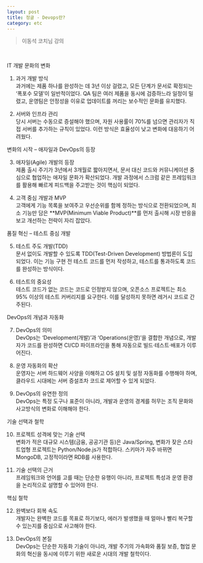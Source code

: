 ```yaml
---
layout: post
title: 정글 - Devops란?
category: etc
---
```


> 이동석 코치님 강의

&nbsp;

IT 개발 문화의 변화

1. 과거 개발 방식  
과거에는 제품 하나를 완성하는 데 3년 이상 걸렸고, 모든 단계가 문서로 확정되는 ‘폭포수 모델’이 일반적이었다. QA 팀은 여러 제품을 동시에 검증하느라 일정이 밀렸고, 운영팀은 안정성을 이유로 업데이트를 꺼리는 보수적인 문화를 유지했다.

2. 서버와 인프라 관리  
당시 서버는 수동으로 증설해야 했으며, 자원 사용률이 70%를 넘으면 관리자가 직접 서버를 추가하는 규칙이 있었다. 이런 방식은 효율성이 낮고 변화에 대응하기 어려웠다.

변화의 시작 – 애자일과 DevOps의 등장

3. 애자일(Agile) 개발의 등장  
제품 출시 주기가 3년에서 3개월로 짧아지면서, 문서 대신 코드와 커뮤니케이션 중심으로 협업하는 애자일 문화가 확산되었다. 개발 과정에서 스크럼 같은 프레임워크를 활용해 빠르게 피드백을 주고받는 것이 핵심이 되었다.

4. 고객 중심 개발과 MVP  
고객에게 기능 목록을 보여주고 우선순위를 함께 정하는 방식으로 전환되었으며, 최소 기능만 담은 **MVP(Minimum Viable Product)**를 먼저 출시해 시장 반응을 보고 개선하는 전략이 자리 잡았다.

품질 혁신 – 테스트 중심 개발

5. 테스트 주도 개발(TDD)  
문서 없이도 개발할 수 있도록 TDD(Test-Driven Development) 방법론이 도입되었다. 이는 기능 구현 전 테스트 코드를 먼저 작성하고, 테스트를 통과하도록 코드를 완성하는 방식이다.

6. 테스트의 중요성  
테스트 코드가 없는 코드는 코드로 인정받지 않으며, 오픈소스 프로젝트는 최소 95% 이상의 테스트 커버리지를 요구한다. 이를 달성하지 못하면 레거시 코드로 간주된다.

DevOps의 개념과 자동화
 
7. DevOps의 의미  
DevOps는 ‘Development(개발)’과 ‘Operations(운영)’을 결합한 개념으로, 개발자가 코드를 완성하면 CI/CD 파이프라인을 통해 자동으로 빌드·테스트·배포가 이루어진다.

8. 운영 자동화의 확산  
운영자는 서버 하드웨어 사양을 이해하고 OS 설치 및 설정 자동화를 수행해야 하며, 클라우드 시대에는 서버 증설조차 코드로 제어할 수 있게 되었다.

9. DevOps의 유연한 정의  
DevOps는 특정 도구나 표준이 아니라, 개발과 운영의 경계를 허무는 조직 문화와 사고방식의 변화로 이해해야 한다.

기술 선택과 철학

10. 프로젝트 성격에 맞는 기술 선택  
변화가 적은 대규모 시스템(금융, 공공기관 등)은 Java/Spring, 변화가 잦은 스타트업형 프로젝트는 Python/Node.js가 적합하다. 스키마가 자주 바뀌면 MongoDB, 고정적이라면 RDB를 사용한다.

11. 기술 선택의 근거  
프레임워크와 언어를 고를 때는 단순한 유행이 아니라, 프로젝트 특성과 운영 환경을 논리적으로 설명할 수 있어야 한다.

핵심 철학

12. 완벽보다 회복 속도  
개발자는 완벽한 코드를 목표로 하기보다, 에러가 발생했을 때 얼마나 빨리 복구할 수 있는지를 중심으로 사고해야 한다.
 
13. DevOps의 본질  
DevOps는 단순한 자동화 기술이 아니라, 개발 주기의 가속화와 품질 보증, 협업 문화의 혁신을 동시에 이루기 위한 새로운 시대의 개발 철학이다.